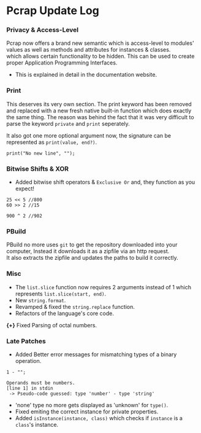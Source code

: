 # Pcrap Update Log

### Privacy & Access-Level
Pcrap now offers a brand new semantic which is access-level to modules' values as well as methods and attributes for instances & classes.  
which allows certain functionality to be hidden. This can be used to create proper Application Programming Interfaces.  
- This is explained in detail in the documentation website.

### Print
This deserves its very own section. The print keyword has been removed and replaced with a new fresh native built-in function which does exactly the same thing. The reason was behind the fact that it was very difficult to parse the keyword ``private`` and ``print`` seperately.  

It also got one more optional argument now,
the signature can be represented as ``print(value, end?)``. 
```
print("No new line", "");
```

### Bitwise Shifts & XOR
- Added bitwise shift operators & ``Exclusive Or`` and, they function as you expect!
```
25 << 5 //800
60 >> 2 //15

900 ^ 2 //902
```

### PBuild
PBuild no more uses ``git`` to get the repository downloaded into your computer, Instead it downloads it as a zipfile via an http request.  
It also extracts the zipfile and updates the paths to build it correctly.

### Misc
- The ``list.slice`` function now requires 2 arguments instead of 1 which represents ``list.slice(start, end)``.  
- New ``string.format``.
- Revamped & fixed the ``string.replace`` function.
- Refactors of the language's core code.

**{+}** Fixed Parsing of octal numbers.

### Late Patches
- Added Better error messages for mismatching types of a binary operation.
```
1 - "";

Operands must be numbers.
[line 1] in stdin
 -> Pseudo-code guessed: type 'number' - type 'string'
```
- 'none' type no more gets displayed as 'unknown' for ``type()``.
-  Fixed emiting the correct instance for private properties.
- Added ``isInstance(instance, class)`` which checks if ``instance`` is a ``class``'s instance.